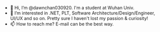 - 👋 Hi, I’m @dawnchan030920. I'm a student at Wuhan Univ.
- 👀 I’m interested in .NET, PLT, Software Architecture/Design/Engineer, UI/UX and so on. Pretty sure I haven't lost my passion & curiosity!
- 📫 How to reach me? E-mail can be the best way.
